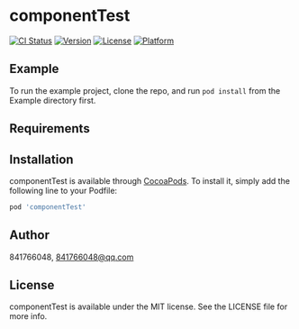 # componentTest

[![CI Status](https://img.shields.io/travis/841766048/componentTest.svg?style=flat)](https://travis-ci.org/841766048/componentTest)
[![Version](https://img.shields.io/cocoapods/v/componentTest.svg?style=flat)](https://cocoapods.org/pods/componentTest)
[![License](https://img.shields.io/cocoapods/l/componentTest.svg?style=flat)](https://cocoapods.org/pods/componentTest)
[![Platform](https://img.shields.io/cocoapods/p/componentTest.svg?style=flat)](https://cocoapods.org/pods/componentTest)

## Example

To run the example project, clone the repo, and run `pod install` from the Example directory first.

## Requirements

## Installation

componentTest is available through [CocoaPods](https://cocoapods.org). To install
it, simply add the following line to your Podfile:

```ruby
pod 'componentTest'
```

## Author

841766048, 841766048@qq.com

## License

componentTest is available under the MIT license. See the LICENSE file for more info.
